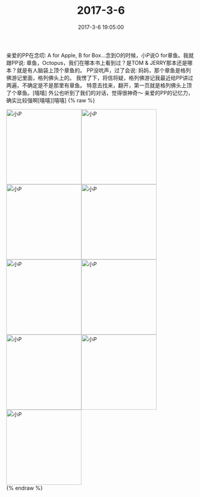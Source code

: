 ﻿---
title: 2017-3-6
date: 2017-3-6 19:05:00
tags:
categories: 妈妈
---
亲爱的PP在念叨:
A for Apple, B for Box…念到O的时候，小P说O for章鱼。我就跟PP说:
章鱼，Octopus，我们在哪本书上看到过？是TOM & JERRY那本还是哪本？就是有人脑袋上顶个章鱼的。
PP没吭声，过了会说:
妈妈，那个章鱼是格列佛游记里面，格列佛头上的。
我愣了下，将信将疑，格列佛游记我最近给PP讲过两遍，不确定是不是那里有章鱼。
特意去找来，翻开，第一页就是格列佛头上顶了个章鱼。[嘻嘻]
外公也听到了我们的对话，觉得很神奇～
亲爱的PP的记忆力，确实比较强啊[嘻嘻][嘻嘻]
{% raw %}
<div style="width:500 px">
<div style="float:left; width:100 px"><img src="/images/微信图片_20171012154236.jpg" width="200" alt="小P"></div>
<div style="float:left; width:100 px"><img src="/images/微信图片_20171012154245.jpg" width="200" alt="小P"></div>
<div style="float:left; width:100 px"><img src="/images/微信图片_20171012154253.jpg" width="200" alt="小P"></div>
<div style="float:left; width:100 px"><img src="/images/微信图片_20171012154301.jpg" width="200" alt="小P"></div>
<div style="float:left; width:100 px"><img src="/images/微信图片_20171012154310.jpg" width="200" alt="小P"></div>
<div style="float:left; width:100 px"><img src="/images/微信图片_20171012154318.jpg" width="200" alt="小P"></div>
<div style="float:left; width:100 px"><img src="/images/微信图片_20171012154325.jpg" width="200" alt="小P"></div>
<div style="float:left; width:100 px"><img src="/images/微信图片_20171012154334.jpg" width="200" alt="小P"></div>
<div style="float:left; width:100 px"><img src="/images/微信图片_20171012154341.jpg" width="200" alt="小P"></div>
<div style="clear:both"></div>
</div>
{% endraw %}